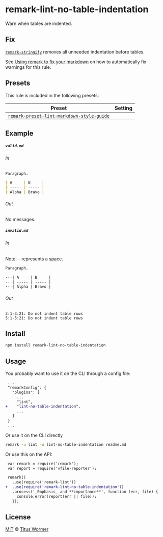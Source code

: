 <!--This file is generated-->

# remark-lint-no-table-indentation

Warn when tables are indented.

## Fix

[`remark-stringify`](https://github.com/remarkjs/remark/tree/master/packages/remark-stringify)
removes all unneeded indentation before tables.

See [Using remark to fix your markdown](https://github.com/remarkjs/remark-lint#using-remark-to-fix-your-markdown)
on how to automatically fix warnings for this rule.

## Presets

This rule is included in the following presets:

| Preset | Setting |
| ------ | ------- |
| [`remark-preset-lint-markdown-style-guide`](https://github.com/remarkjs/remark-lint/tree/master/packages/remark-preset-lint-markdown-style-guide) |  |

## Example

##### `valid.md`

###### In

```markdown
Paragraph.

| A     | B     |
| ----- | ----- |
| Alpha | Bravo |
```

###### Out

No messages.

##### `invalid.md`

###### In

Note: `·` represents a space.

```markdown
Paragraph.

···| A     | B     |
···| ----- | ----- |
···| Alpha | Bravo |
```

###### Out

```text
3:1-3:21: Do not indent table rows
5:1-5:21: Do not indent table rows
```

## Install

```sh
npm install remark-lint-no-table-indentation
```

## Usage

You probably want to use it on the CLI through a config file:

```diff
 ...
 "remarkConfig": {
   "plugins": [
     ...
     "lint",
+    "lint-no-table-indentation",
     ...
   ]
 }
 ...
```

Or use it on the CLI directly

```sh
remark -u lint -u lint-no-table-indentation readme.md
```

Or use this on the API:

```diff
 var remark = require('remark');
 var report = require('vfile-reporter');

 remark()
   .use(require('remark-lint'))
+  .use(require('remark-lint-no-table-indentation'))
   .process('_Emphasis_ and **importance**', function (err, file) {
     console.error(report(err || file));
   });
```

## License

[MIT](https://github.com/remarkjs/remark-lint/blob/master/license) © [Titus Wormer](https://wooorm.com)
